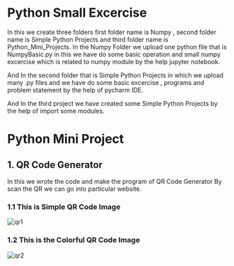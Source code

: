 # Python Small Excercise
In this we create three folders first folder name is Numpy , second folder name is Simple Python Projects and third folder name is Python_Mini_Projects.
In the Numpy Folder we upload one python file that is NumpyBasic.py in this we have do some basic operation and small numpy excercise which is related to numpy module by the help jupyter notebook.

And In the second folder that is Simple Python Projects in which we upload many .py files and we have do some basic excercise , programs and problem statement by the help of pycharm IDE.

And In the third project we have created some Simple Python Projects by the help of import some modules.

# Python Mini Project
## 1. QR Code Generator
In this we wrote the code and make the program of QR Code Generator By scan the QR we can go into particular website.

### 1.1 This is Simple QR Code Image

![qr1](https://user-images.githubusercontent.com/82877515/203557355-e20c23ab-9f6f-427e-9fb7-da399e2ee191.jpg)

### 1.2 This is the Colorful QR Code Image

![qr2](https://user-images.githubusercontent.com/82877515/203557558-f31ec7f7-211a-422c-8fa8-4e47ec41c525.png)
